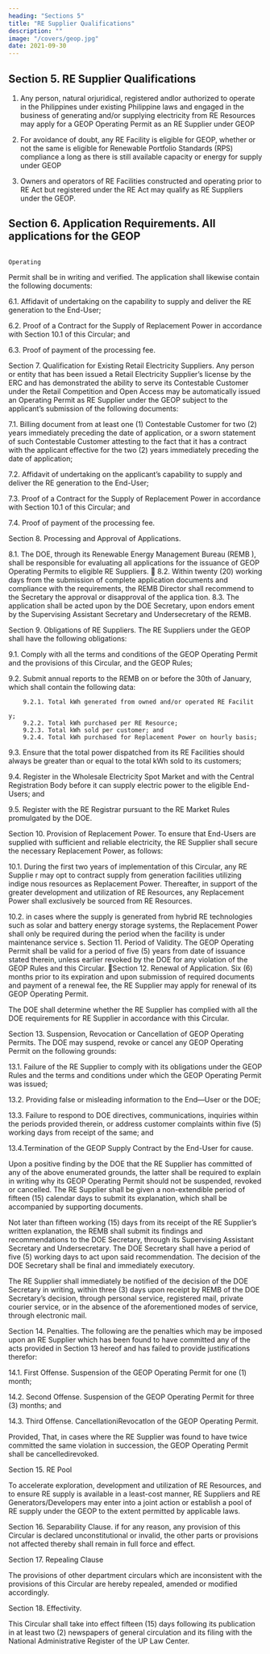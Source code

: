 ```yaml
---
heading: "Sections 5"
title: "RE Supplier Qualifications"
description: ""
image: "/covers/geop.jpg"
date: 2021-09-30
---
```



## Section 5. RE Supplier Qualifications

1. Any person, natural orjuridical, registered andlor authorized to operate in the Philippines under existing Philippine laws and engaged in the business of generating and/or supplying electricity from RE Resources may apply for a GEOP Operating Permit as an RE Supplier under GEOP 

2. For avoidance of doubt, any RE Facility is eligible for GEOP, whether or not the same is eligible for Renewable Portfolio Standards (RPS) compliance a long as there is still available capacity or energy for supply under GEOP

3. Owners and operators of RE Facilities constructed and operating prior to RE Act but registered under the RE Act may qualify as RE Suppliers under the GEOP.


## Section 6. Application Requirements. All applications for the GEOP
                                                                          Operating
Permit shall be in writing and verified. The application shall likewise contain
                                                                                the
following documents:

6.1.    Affidavit of undertaking on the capability to supply and deliver the RE
        generation to the End-User;

6.2.    Proof of a Contract for the Supply of Replacement Power in accordance with
        Section 10.1 of this Circular; and

6.3.    Proof of payment of the processing fee.

Section 7. Qualification for Existing Retail Electricity Suppliers. Any person or
entity that has been issued a Retail Electricity Supplier’s license by the ERC and
                                                                                   has
demonstrated the ability to serve its Contestable Customer under the
                                                                     Retail
Competition and Open Access may be automatically issued an Operating Permit as
RE Supplier under the GEOP subject to the applicant’s submission of the
                                                                        following
documents:

7.1.    Billing document from at least one (1) Contestable Customer for two (2) years
        immediately preceding the date of application, or a sworn statement of such
        Contestable Customer attesting to the fact that it has a contract with the
        applicant effective for the two (2) years immediately preceding the date of
        application;

7.2.    Affidavit of undertaking on the applicant’s capability to supply and deliver the
        RE generation to the End-User;

7.3.    Proof of a Contract for the Supply of Replacement Power in accordance with
        Section 10.1 of this Circular; and

7.4.    Proof of payment of the processing fee.


Section 8. Processing and Approval of Applications.

8.1.    The DOE, through its Renewable Energy Management Bureau (REMB
                                                                          ), shall
        be responsible for evaluating all applications for the issuance of GEOP
        Operating Permits to eligible RE Suppliers.
 8.2.   Within twenty (20) working days from the submission of complete
                                                                        application
        documents and compliance with the requirements, the REMB Director shall
        recommend to the Secretary the approval or disapproval of the applica
                                                                              tion.
8.3.    The application shall be acted upon by the DOE Secretary, upon endors
                                                                              ement
        by the Supervising Assistant Secretary and Undersecretary of the REMB.

Section 9. Obligations of RE Suppliers. The RE Suppliers under the
                                                                   GEOP shall
have the following obligations:

9.1.    Comply with all the terms and conditions of the GEOP Operating
                                                                       Permit and
        the provisions of this Circular, and the GEOP Rules;

9.2.    Submit annual reports to the REMB on or before the 30th of January,
                                                                            which
        shall contain the following data:

        9.2.1. Total kWh generated from owned and/or operated RE Facilit
                                                                         y;
        9.2.2. Total kWh purchased per RE Resource;
        9.2.3. Total kWh sold per customer; and
        9.2.4. Total kWh purchased for Replacement Power on hourly basis;

9.3.    Ensure that the total power dispatched from its RE Facilities should always be
        greater than or equal to the total kWh sold to its customers;

9.4.    Register in the Wholesale Electricity Spot Market and with the Central
        Registration Body before it can supply electric power to the eligible End-Users;
        and

9.5.    Register with the RE Registrar pursuant to the RE Market Rules promulgated
        by the DOE.

Section 10. Provision of Replacement Power. To ensure that End-Users
                                                                                are
supplied with sufficient and reliable electricity, the RE Supplier shall secure
                                                                                the
necessary Replacement Power, as follows:

10.1. During the first two years of implementation of this Circular, any RE Supplie
                                                                                    r
      may opt to contract supply from generation facilities utilizing indige
                                                                                nous
      resources as Replacement Power. Thereafter, in support of the greater
      development and utilization of RE Resources, any Replacement Power
                                                                                shall
      exclusively be sourced from RE Resources.

10.2.   in cases where the supply is generated from hybrid RE technologies such as
        solar and battery energy storage systems, the Replacement Power shall
                                                                                  only
        be required during the period when the facility is under maintenance service
                                                                                     s.
Section 11. Period of Validity. The GEOP Operating Permit shall be valid for
                                                                             a period
of five (5) years from date of issuance stated therein, unless earlier
                                                                       revoked by the
DOE for any violation of the GEOP Rules and this Circular.
Section 12. Renewal of Application. Six (6) months prior to its expiration and upon
submission of required documents and payment of a renewal fee, the RE Supplier
may apply for renewal of its GEOP Operating Permit.

The DOE shall determine whether the RE Supplier has complied with all the DOE
requirements for RE Supplier in accordance with this Circular.

Section 13. Suspension, Revocation or Cancellation of GEOP Operating
Permits. The DOE may suspend, revoke or cancel any GEOP Operating Permit on
the following grounds:

13.1. Failure of the RE Supplier to comply with its obligations under the GEOP Rules
      and the terms and conditions under which the GEOP Operating Permit was
      issued;

13.2. Providing false or misleading information to the End—User or the DOE;

13.3. Failure to respond to DOE directives, communications, inquiries within the
     periods provided therein, or address customer complaints within five (5) working
     days from receipt of the same; and

13.4.Termination of the GEOP Supply Contract by the End-User for cause.

Upon a positive finding by the DOE that the RE Supplier has committed of any of the
above enumerated grounds, the latter shall be required to explain in writing why its
GEOP Operating Permit should not be suspended, revoked or cancelled. The RE
Supplier shall be given a non-extendible period of fifteen (15) calendar days to submit
its explanation, which shall be accompanied by supporting documents.

Not later than fifteen working (15) days from its receipt of the RE Supplier’s written
explanation, the REMB shall submit its findings and recommendations to the DOE
Secretary, through its Supervising Assistant Secretary and Undersecretary. The DOE
Secretary shall have a period of five (5) working days to act upon said
recommendation. The decision of the DOE Secretary shall be final and immediately
executory.

The RE Supplier shall immediately be notified of the decision of the DOE Secretary in
writing, within three (3) days upon receipt by REMB of the DOE Secretary’s decision,
through personal service, registered mail, private courier service, or in the absence of
the aforementioned modes of service, through electronic mail.

Section 14. Penalties. The following are the penalties which may be imposed upon
an RE Supplier which has been found to have committed any of the acts provided in
Section 13 hereof and has failed to provide justifications therefor:

14.1. First Offense. Suspension of the GEOP Operating Permit for one (1) month;

14.2. Second Offense. Suspension of the GEOP Operating Permit for three (3)
     months; and

14.3. Third Offense. CancellationiRevocatlon of the GEOP Operating Permit.

Provided, That, in cases where the RE Supplier was found to have twice committed
the same violation in   succession,   the   GEOP   Operating            Permit                   shall   be
cancelledirevoked.

Section 15. RE Pool

To accelerate exploration, development and utilization of RE Resources, and to ensure RE supply is available in a least-cost manner, RE Suppliers and RE Generators/Developers may enter into a joint action or establish a pool of RE
supply under the GEOP to the extent permitted by applicable laws.

Section 16. Separability Clause. if for any reason, any provision of this Circular is
declared unconstitutional or invalid, the other parts or provisions not affected thereby
shall remain in full force and effect.

Section 17. Repealing Clause

The provisions of other department circulars which are inconsistent with the provisions of this Circular are hereby repealed, amended or modified accordingly.

Section 18. Effectivity. 

This Circular shall take into effect fifteen (15) days following
its publication in at least two (2) newspapers of general circulation and its filing with
the National Administrative Register of the UP Law Center.
